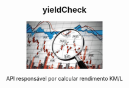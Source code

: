 <div align="center">

## yieldCheck

<img src="./img/img.jpeg" width="200px">

API responsável por calcular rendimento KM/L

</div>

